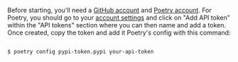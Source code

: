Before starting, you'll need a [GitHub account](https://docs.github.com/en/get-started/start-your-journey/creating-an-account-on-github) and [Poetry account](https://pypi.org/account/register/). For Poetry, you should go to your [account settings](https://pypi.org/manage/account/) and click on "Add API token" within the "API tokens" section where you can then name and add a token. Once created, copy the token and add it Poetry's config with this command:
  
```bash

$ poetry config pypi-token.pypi your-api-token

```